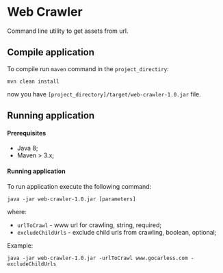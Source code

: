 # Web Crawler

Command line utility to get assets from url.

## Compile application

To compile run `maven` command in the `project_directiry`:
```
mvn clean install
```
now you have `[project_directory]/target/web-crawler-1.0.jar` file.


## Running application

#### Prerequisites
- Java 8;
- Maven > 3.x;

#### Running application
To run application execute the following command:
```
java -jar web-crawler-1.0.jar [parameters]
```

where: 
- `urlToCrawl` - www url for crawling, string, required;
- `excludeChildUrls` - exclude child urls from crawling, boolean, optional; 

Example: 
```
java -jar web-crawler-1.0.jar -urlToCrawl www.gocarless.com -excludeChildUrls

```



